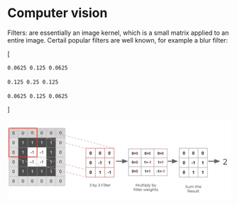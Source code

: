 # Computer vision

Filters: are essentially an image kernel, which is a small matrix applied to an entire image. Certail popular filters are well known, for example a blur filter:

[

    0.0625 0.125 0.0625

    0.125 0.25 0.125
    
    0.0625 0.125 0.0625

]

![Spark](https://github.com/prashantfb65/computer_vision/blob/implementation_zero/images/filter.png?raw=true)
